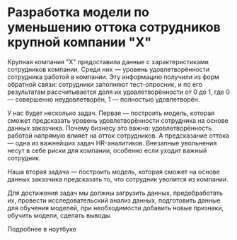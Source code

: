# Разработка модели по уменьшению оттока сотрудников крупной компании "Х"

Крупная компания "Х" предоставила данные с характеристиками сотрудников компании. Среди них — уровень удовлетворённости сотрудника работой в компании. Эту информацию получили из форм обратной связи: сотрудники заполняют тест-опросник, и по его результатам рассчитывается доля их удовлетворённости от 0 до 1, где 0 — совершенно неудовлетворён, 1 — полностью удовлетворён. 

У нас будет несколько задач. 
Первая — построить модель, которая сможет предсказать уровень удовлетворённости сотрудника на основе данных заказчика. 
Почему бизнесу это важно: удовлетворённость работой напрямую влияет на отток сотрудников. А предсказание оттока — одна из важнейших задач HR-аналитиков. Внезапные увольнения несут в себе риски для компании, особенно если уходит важный сотрудник.

Наша вторая задача — построить модель, которая сможет на основе данных заказчика предсказать то, что сотрудник уволится из компании.

Для достижения задач мы должны загрузить данных, предобработать их, провести исследовательский анализ данных, подготовить данные для обучения моделей, при необходимости добавить новые признаки, обучить модели, сделать выводы. 

Подробнее в ноутбуке
